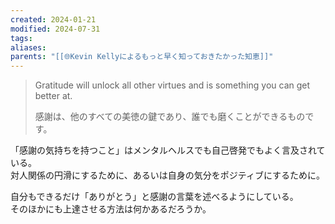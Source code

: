 ```yaml
---
created: 2024-01-21
modified: 2024-07-31
tags: 
aliases: 
parents: "[[🌐Kevin Kellyによるもっと早く知っておきたかった知恵]]"
---
```

> Gratitude will unlock all other virtues and is something you can get better at.
> 
> 感謝は、他のすべての美徳の鍵であり、誰でも磨くことができるものです。

「感謝の気持ちを持つこと」はメンタルヘルスでも自己啓発でもよく言及されている。  
対人関係の円滑にするために、あるいは自身の気分をポジティブにするために。

自分もできるだけ「ありがとう」と感謝の言葉を述べるようにしている。  
そのほかにも上達させる方法は何かあるだろうか。